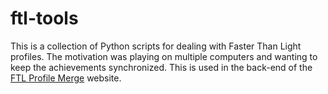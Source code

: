 ftl-tools
=========

This is a collection of Python scripts for dealing with Faster Than Light profiles. The motivation was playing on multiple computers and wanting to keep the achievements synchronized. This is used in the back-end of the [FTL Profile Merge](http://www.jmaygarden.com/ftl.html) website.


